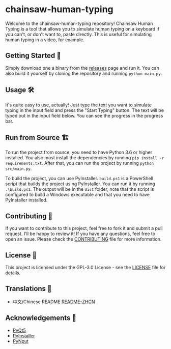 # chainsaw-human-typing

Welcome to the chainsaw-human-typing repository! Chainsaw Human Typing is a tool that allows you to simulate human typing on a keyboard if you can't, or don't want to, paste directly. This is useful for simulating human typing in a video, for example.

## Getting Started 🚀

Simply download one a binary from the [releases](https://github.com/LyubomirT/chainsaw-human-typing/releases) page and run it. You can also build it yourself by cloning the repository and running `python main.py`.

## Usage 🛠

It's ️quite easy to use, actually! Just type the text you want to simulate typing in the input field and press the "Start Typing" button. The text will be typed out in the input field below. You can see the progress in the progress bar.

## Run from Source 🏗

To run the project from source, you need to have Python 3.6 or higher installed. You also must install the dependencies by running `pip install -r requirements.txt`. After that, you can run the project by running `python src/main.py`.

To build the project, you can use PyInstaller. `build.ps1` is a PowerShell script that builds the project using PyInstaller. You can run it by running `.\build.ps1`. The output will be in the `dist` folder, note that the script is configured to build a Windows executable and that you need to have PyInstaller installed.

## Contributing 🤝

If you want to contribute to this project, feel free to fork it and submit a pull request. I'll be happy to review it! If you have any questions, feel free to open an issue. Please check the [CONTRIBUTING](CONTRIBUTING.md) file for more information.

## License 📝

This project is licensed under the GPL-3.0 License - see the [LICENSE](LICENSE) file for details.

## Translations 🎌

- 中文/Chinese README  [README-ZHCN](https://github.com/LyubomirT/chainsaw-human-typing/readmes/README-Chinese.md) 

## Acknowledgements 🙏

- [PyQt5](https://pypi.org/project/PyQt5/)
- [PyInstaller](https://pypi.org/project/pyinstaller/)
- [PyNput](https://pypi.org/project/pynput/)
